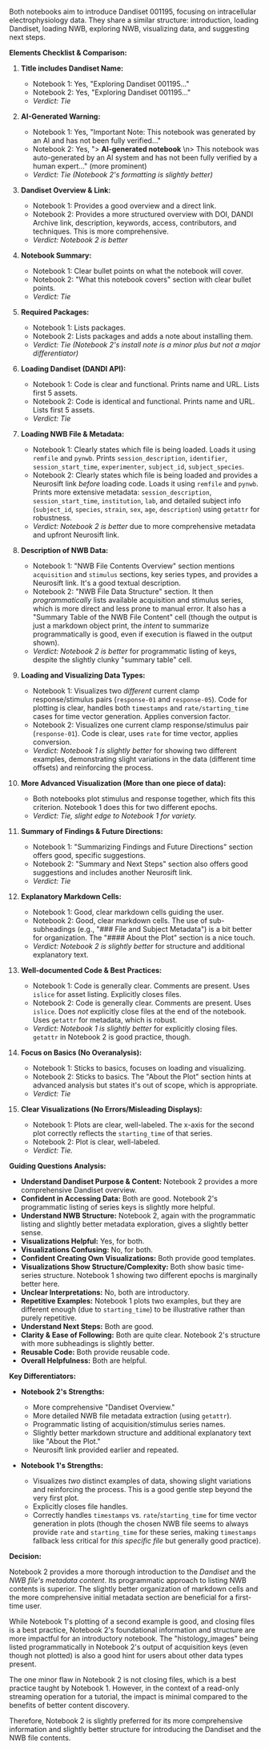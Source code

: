 Both notebooks aim to introduce Dandiset 001195, focusing on intracellular electrophysiology data. They share a similar structure: introduction, loading Dandiset, loading NWB, exploring NWB, visualizing data, and suggesting next steps.

**Elements Checklist & Comparison:**

1.  **Title includes Dandiset Name:**
    *   Notebook 1: Yes, "Exploring Dandiset 001195..."
    *   Notebook 2: Yes, "Exploring Dandiset 001195..."
    *   *Verdict: Tie*

2.  **AI-Generated Warning:**
    *   Notebook 1: Yes, "Important Note: This notebook was generated by an AI and has not been fully verified..."
    *   Notebook 2: Yes, "> **AI-generated notebook** \n> This notebook was auto-generated by an AI system and has not been fully verified by a human expert..." (more prominent)
    *   *Verdict: Tie (Notebook 2's formatting is slightly better)*

3.  **Dandiset Overview & Link:**
    *   Notebook 1: Provides a good overview and a direct link.
    *   Notebook 2: Provides a more structured overview with DOI, DANDI Archive link, description, keywords, access, contributors, and techniques. This is more comprehensive.
    *   *Verdict: Notebook 2 is better*

4.  **Notebook Summary:**
    *   Notebook 1: Clear bullet points on what the notebook will cover.
    *   Notebook 2: "What this notebook covers" section with clear bullet points.
    *   *Verdict: Tie*

5.  **Required Packages:**
    *   Notebook 1: Lists packages.
    *   Notebook 2: Lists packages and adds a note about installing them.
    *   *Verdict: Tie (Notebook 2's install note is a minor plus but not a major differentiator)*

6.  **Loading Dandiset (DANDI API):**
    *   Notebook 1: Code is clear and functional. Prints name and URL. Lists first 5 assets.
    *   Notebook 2: Code is identical and functional. Prints name and URL. Lists first 5 assets.
    *   *Verdict: Tie*

7.  **Loading NWB File & Metadata:**
    *   Notebook 1: Clearly states which file is being loaded. Loads it using `remfile` and `pynwb`. Prints `session_description`, `identifier`, `session_start_time`, `experimenter`, `subject_id`, `subject_species`.
    *   Notebook 2: Clearly states which file is being loaded and provides a Neurosift link *before* loading code. Loads it using `remfile` and `pynwb`. Prints more extensive metadata: `session_description`, `session_start_time`, `institution`, `lab`, and detailed subject info (`subject_id`, `species`, `strain`, `sex`, `age`, `description`) using `getattr` for robustness.
    *   *Verdict: Notebook 2 is better* due to more comprehensive metadata and upfront Neurosift link.

8.  **Description of NWB Data:**
    *   Notebook 1: "NWB File Contents Overview" section mentions `acquisition` and `stimulus` sections, key series types, and provides a Neurosift link. It's a good textual description.
    *   Notebook 2: "NWB File Data Structure" section. It then *programmatically* lists available acquisition and stimulus series, which is more direct and less prone to manual error. It also has a "Summary Table of the NWB File Content" cell (though the output is just a markdown object print, the *intent* to summarize programmatically is good, even if execution is flawed in the output shown).
    *   *Verdict: Notebook 2 is better* for programmatic listing of keys, despite the slightly clunky "summary table" cell.

9.  **Loading and Visualizing Data Types:**
    *   Notebook 1: Visualizes two *different* current clamp response/stimulus pairs (`response-01` and `response-05`). Code for plotting is clear, handles both `timestamps` and `rate/starting_time` cases for time vector generation. Applies conversion factor.
    *   Notebook 2: Visualizes one current clamp response/stimulus pair (`response-01`). Code is clear, uses `rate` for time vector, applies conversion.
    *   *Verdict: Notebook 1 is slightly better* for showing two different examples, demonstrating slight variations in the data (different time offsets) and reinforcing the process.

10. **More Advanced Visualization (More than one piece of data):**
    *   Both notebooks plot stimulus and response together, which fits this criterion. Notebook 1 does this for two different epochs.
    *   *Verdict: Tie, slight edge to Notebook 1 for variety.*

11. **Summary of Findings & Future Directions:**
    *   Notebook 1: "Summarizing Findings and Future Directions" section offers good, specific suggestions.
    *   Notebook 2: "Summary and Next Steps" section also offers good suggestions and includes another Neurosift link.
    *   *Verdict: Tie*

12. **Explanatory Markdown Cells:**
    *   Notebook 1: Good, clear markdown cells guiding the user.
    *   Notebook 2: Good, clear markdown cells. The use of sub-subheadings (e.g., "### File and Subject Metadata") is a bit better for organization. The "#### About the Plot" section is a nice touch.
    *   *Verdict: Notebook 2 is slightly better* for structure and additional explanatory text.

13. **Well-documented Code & Best Practices:**
    *   Notebook 1: Code is generally clear. Comments are present. Uses `islice` for asset listing. Explicitly closes files.
    *   Notebook 2: Code is generally clear. Comments are present. Uses `islice`. Does *not* explicitly close files at the end of the notebook. Uses `getattr` for metadata, which is robust.
    *   *Verdict: Notebook 1 is slightly better* for explicitly closing files. `getattr` in Notebook 2 is good practice, though.

14. **Focus on Basics (No Overanalysis):**
    *   Notebook 1: Sticks to basics, focuses on loading and visualizing.
    *   Notebook 2: Sticks to basics. The "About the Plot" section hints at advanced analysis but states it's out of scope, which is appropriate.
    *   *Verdict: Tie*

15. **Clear Visualizations (No Errors/Misleading Displays):**
    *   Notebook 1: Plots are clear, well-labeled. The x-axis for the second plot correctly reflects the `starting_time` of that series.
    *   Notebook 2: Plot is clear, well-labeled.
    *   *Verdict: Tie.*

**Guiding Questions Analysis:**

*   **Understand Dandiset Purpose & Content:** Notebook 2 provides a more comprehensive Dandiset overview.
*   **Confident in Accessing Data:** Both are good. Notebook 2's programmatic listing of series keys is slightly more helpful.
*   **Understand NWB Structure:** Notebook 2, again with the programmatic listing and slightly better metadata exploration, gives a slightly better sense.
*   **Visualizations Helpful:** Yes, for both.
*   **Visualizations Confusing:** No, for both.
*   **Confident Creating Own Visualizations:** Both provide good templates.
*   **Visualizations Show Structure/Complexity:** Both show basic time-series structure. Notebook 1 showing two different epochs is marginally better here.
*   **Unclear Interpretations:** No, both are introductory.
*   **Repetitive Examples:** Notebook 1 plots two examples, but they are different enough (due to `starting_time`) to be illustrative rather than purely repetitive.
*   **Understand Next Steps:** Both are good.
*   **Clarity & Ease of Following:** Both are quite clear. Notebook 2's structure with more subheadings is slightly better.
*   **Reusable Code:** Both provide reusable code.
*   **Overall Helpfulness:** Both are helpful.

**Key Differentiators:**

*   **Notebook 2's Strengths:**
    *   More comprehensive "Dandiset Overview."
    *   More detailed NWB file metadata extraction (using `getattr`).
    *   Programmatic listing of acquisition/stimulus series names.
    *   Slightly better markdown structure and additional explanatory text like "About the Plot."
    *   Neurosift link provided earlier and repeated.

*   **Notebook 1's Strengths:**
    *   Visualizes *two* distinct examples of data, showing slight variations and reinforcing the process. This is a good gentle step beyond the very first plot.
    *   Explicitly closes file handles.
    *   Correctly handles `timestamps` vs. `rate`/`starting_time` for time vector generation in plots (though the chosen NWB file seems to always provide `rate` and `starting_time` for these series, making `timestamps` fallback less critical for *this specific file* but generally good practice).

**Decision:**

Notebook 2 provides a more thorough introduction to the *Dandiset* and the *NWB file's metadata content*. Its programmatic approach to listing NWB contents is superior. The slightly better organization of markdown cells and the more comprehensive initial metadata section are beneficial for a first-time user.

While Notebook 1's plotting of a second example is good, and closing files is a best practice, Notebook 2's foundational information and structure are more impactful for an introductory notebook. The "histology_images" being listed programmatically in Notebook 2's output of acquisition keys (even though not plotted) is also a good hint for users about other data types present.

The one minor flaw in Notebook 2 is not closing files, which is a best practice taught by Notebook 1. However, in the context of a read-only streaming operation for a tutorial, the impact is minimal compared to the benefits of better content discovery.

Therefore, Notebook 2 is slightly preferred for its more comprehensive information and slightly better structure for introducing the Dandiset and the NWB file contents.